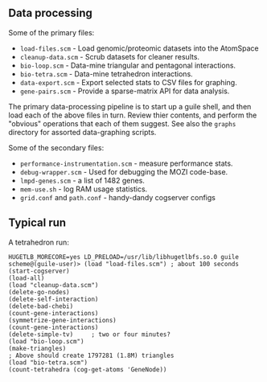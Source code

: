 
Data processing
---------------
Some of the primary files:

* `load-files.scm` - Load genomic/proteomic datasets into the AtomSpace
* `cleanup-data.scm` - Scrub datasets for cleaner results.
* `bio-loop.scm` - Data-mine triangular and pentagonal interactions.
* `bio-tetra.scm` - Data-mine tetrahedron interactions.
* `data-export.scm` - Export selected stats to CSV files for graphing.
* `gene-pairs.scm` - Provide a sparse-matrix API for data analysis.

The primary data-processing pipeline is to start up a guile shell,
and then load each of the above files in turn.  Review thier contents,
and perform the "obvious" operations that each of them suggest.
See also the `graphs` directory for assorted data-graphing scripts.

Some of the secondary files:
* `performance-instrumentation.scm` - measure performance stats.
* `debug-wrapper.scm` - Used for debugging the MOZI code-base.
* `lmpd-genes.scm` - a list of 1482 genes.
* `mem-use.sh` - log RAM usage statistics.
* `grid.conf` and `path.conf` - handy-dandy cogserver configs

Typical run
-----------
A tetrahedron run:

```
HUGETLB_MORECORE=yes LD_PRELOAD=/usr/lib/libhugetlbfs.so.0 guile
scheme@(guile-user)> (load "load-files.scm") ; about 100 seconds
(start-cogserver)
(load-all)
(load "cleanup-data.scm")
(delete-go-nodes)
(delete-self-interaction)
(delete-bad-chebi)
(count-gene-interactions)
(symmetrize-gene-interactions)
(count-gene-interactions)
(delete-simple-tv)     ; two or four minutes?
(load "bio-loop.scm")
(make-triangles)
; Above should create 1797281 (1.8M) triangles
(load "bio-tetra.scm")
(count-tetrahedra (cog-get-atoms 'GeneNode))
```
